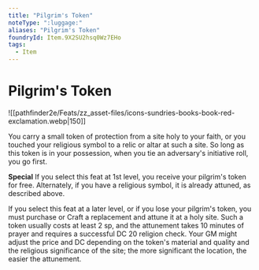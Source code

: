```yaml
---
title: "Pilgrim's Token"
noteType: ":luggage:"
aliases: "Pilgrim's Token"
foundryId: Item.9X2SU2hsq0Wz7EHo
tags:
  - Item
---
```


# Pilgrim's Token
![[pathfinder2e/Feats/zz_asset-files/icons-sundries-books-book-red-exclamation.webp|150]]

You carry a small token of protection from a site holy to your faith, or you touched your religious symbol to a relic or altar at such a site. So long as this token is in your possession, when you tie an adversary's initiative roll, you go first.

**Special** If you select this feat at 1st level, you receive your pilgrim's token for free. Alternately, if you have a religious symbol, it is already attuned, as described above.

If you select this feat at a later level, or if you lose your pilgrim's token, you must purchase or Craft a replacement and attune it at a holy site. Such a token usually costs at least 2 sp, and the attunement takes 10 minutes of prayer and requires a successful DC 20 religion check. Your GM might adjust the price and DC depending on the token's material and quality and the religious significance of the site; the more significant the location, the easier the attunement.

